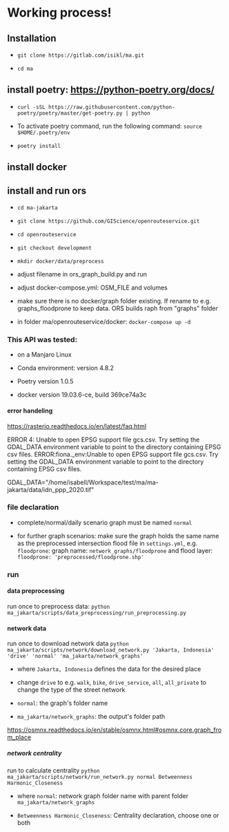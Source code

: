 # Working process!


## Installation

- `git clone https://gitlab.com/isikl/ma.git`

- `cd ma`

## install poetry: https://python-poetry.org/docs/
- `curl -sSL https://raw.githubusercontent.com/python-poetry/poetry/master/get-poetry.py | python`

- To activate poetry command, run the following command: `source $HOME/.poetry/env`

- `poetry install`


## install docker 


## install and run ors
- `cd ma-jakarta`

- `git clone https://github.com/GIScience/openrouteservice.git `

- `cd openrouteservice`

- `git checkout development`

- `mkdir docker/data/preprocess`

- adjust filename in ors_graph_build.py and run

- adjust docker-compose.yml: OSM_FILE and volumes

- make sure there is no docker/graph folder existing. If rename to e.g. graphs_floodprone to keep data. ORS builds raph from "graphs" folder

- in folder ma/openrouteservice/docker: `docker-compose up -d`


### This API was tested:

- on a Manjaro Linux 

- Conda environment: version 4.8.2

- Poetry version 1.0.5

- docker version 19.03.6-ce, build 369ce74a3c



#### error handeling
https://rasterio.readthedocs.io/en/latest/faq.html

ERROR 4: Unable to open EPSG support file gcs.csv.  Try setting the GDAL_DATA environment variable to point to the directory containing EPSG csv files.
ERROR:fiona._env:Unable to open EPSG support file gcs.csv.  Try setting the GDAL_DATA environment variable to point to the directory containing EPSG csv files.

GDAL_DATA="/home/isabell/Workspace/test/ma/ma-jakarta/data/idn_ppp_2020.tif" 


### file declaration
- complete/normal/daily scenario graph must be named `normal`

- for further graph scenarios: make sure the graph holds the same name as the preprocessed intersection flood file in `settings.yml`, 
e.g. `floodprone`: graph name: `network_graphs/floodprone` and flood layer: `floodprone: 'preprocessed/floodprone.shp'`


### run

#### data preprocessing
run once to preprocess data: `python ma_jakarta/scripts/data_preprocessing/run_preprocessing.py`


#### network data 
run once to download network data `python ma_jakarta/scripts/network/download_network.py 'Jakarta, Indonesia' 'drive' 'normal' 'ma_jakarta/network_graphs'`

- where `Jakarta, Indonesia`  defines the data for the desired place

- change `drive` to e.g. `walk`, `bike`, `drive_service`, `all`, `all_private` to change the type of the street network

- `normal`: the graph's folder name

- `ma_jakarta/network_graphs`: the output's folder path 

https://osmnx.readthedocs.io/en/stable/osmnx.html#osmnx.core.graph_from_place

##### network centrality

run to calculate centrality `python ma_jakarta/scripts/network/run_network.py normal Betweenness Harmonic_Closeness`

- where `normal`: network graph folder name with parent folder `ma_jakarta/network_graphs`

- `Betweenness Harmonic_Closeness`: Centrality declaration, choose one or both  